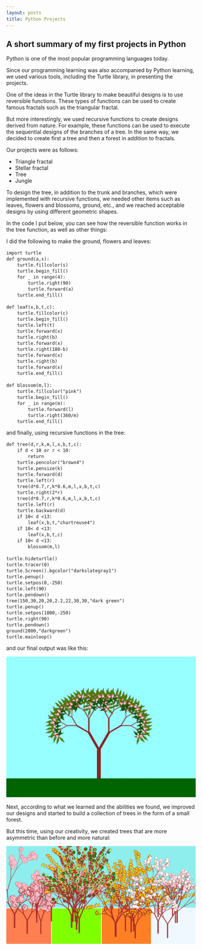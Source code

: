 ```yaml
---
layout: posts
title: Python Projects
---
```


## A short summary of my first projects in Python

Python is one of the most popular programming languages ​​today.

Since our programming learning was also accompanied by Python learning, we used various tools, including the Turtle library, in presenting the projects.

One of the ideas in the Turtle library to make beautiful designs is to use reversible functions.
These types of functions can be used to create famous fractals such as the triangular fractal.

But more interestingly, we used recursive functions to create designs derived from nature.
For example, these functions can be used to execute the sequential designs of the branches of a tree. In the same way, we decided to create first a tree and then a forest in addition to fractals.

Our projects were as follows:
- Triangle fractal
- Stellar fractal
- Tree
- Jungle

To design the tree, in addition to the trunk and branches, which were implemented with recursive functions, we needed other items such as leaves, flowers and blossoms, ground, etc., and we reached acceptable designs by using different geometric shapes.

In the code I put below, you can see how the reversible function works in the tree function, as well as other things:

I did the following to make the ground, flowers and leaves:
    
    import turtle
    def ground(a,s):
        turtle.fillcolor(s)
        turtle.begin_fill()
        for _ in range(4):
            turtle.right(90)
            turtle.forward(a)
        turtle.end_fill()

    def leaf(x,b,t,c):
        turtle.fillcolor(c)
        turtle.begin_fill()
        turtle.left(t)
        turtle.forward(x)
        turtle.right(b)
        turtle.forward(x)
        turtle.right(180-b)
        turtle.forward(x)
        turtle.right(b)
        turtle.forward(x)
        turtle.end_fill()
    
    def blossom(m,l):
        turtle.fillcolor("pink")
        turtle.begin_fill()
        for _ in range(m):
            turtle.forward(l)
            turtle.right(360/m)
        turtle.end_fill()

and finally, using recursive functions in the tree:
    
    def tree(d,r,k,m,l,x,b,t,c):
        if d < 10 or r < 10:
            return
        turtle.pencolor("brown4")
        turtle.pensize(k)
        turtle.forward(d)
        turtle.left(r)
        tree(d*0.7,r,k*0.6,m,l,x,b,t,c)
        turtle.right(2*r)
        tree(d*0.7,r,k*0.6,m,l,x,b,t,c)
        turtle.left(r)
        turtle.backward(d)
        if 10< d <13:
            leaf(x,b,t,"chartreuse4")
        if 10< d <13:
            leaf(x,b,t,c)
        if 10< d <13:
            blossom(m,l)

    turtle.hideturtle()
    turtle.tracer(0)
    turtle.Screen().bgcolor("darkslategray1")
    turtle.penup()
    turtle.setpos(0,-250)
    turtle.left(90)
    turtle.pendown()
    tree(150,30,20,20,2.2,22,30,30,"dark green")
    turtle.penup()
    turtle.setpos(1000,-250)
    turtle.right(90)
    turtle.pendown()
    ground(2000,"darkgreen")
    turtle.mainloop()

and our final output was like this:

![alt text](../assets/images/tree.jpg "my first project in python. hope you like it : )")

Next, according to what we learned and the abilities we found, we improved our designs and started to build a collection of trees in the form of a small forest.

But this time, using our creativity, we created trees that are more asymmetric than before and more natural:

![alt text](../assets/images/jungle.jpg "my second project in python.")